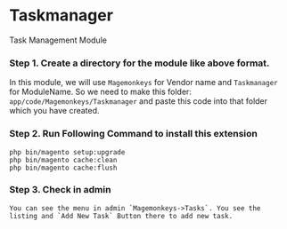 # Taskmanager
Task Management Module


### Step 1. Create a directory for the module like above format.

In this module, we will use `Magemonkeys` for Vendor name and `Taskmanager` for ModuleName. So we need to make this folder:
`app/code/Magemonkeys/Taskmanager` and paste this code into that folder which you have created.

### Step 2. Run Following Command to install this extension

~~~~~~~~~
php bin/magento setup:upgrade
php bin/magento cache:clean
php bin/magento cache:flush
~~~~~~~~~

### Step 3. Check in admin

~~~~~~~~~
You can see the menu in admin `Magemonkeys->Tasks`. You see the listing and `Add New Task` Button there to add new task.
~~~~~~~~~
